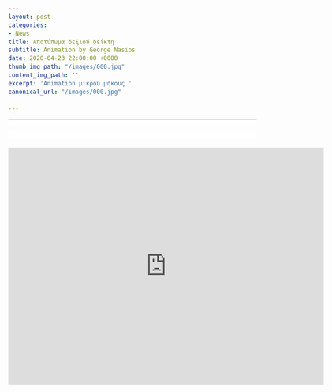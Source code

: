```yaml
---
layout: post
categories:
- News
title: Αποτύπωμα δεξιού δείκτη
subtitle: Animation by George Nasios
date: 2020-04-23 22:00:00 +0000
thumb_img_path: "/images/000.jpg"
content_img_path: ''
excerpt: 'Animation μικρού μήκους '
canonical_url: "/images/000.jpg"

---
```

![](/images/bwok-2.jpg)

<iframe src="https://player.vimeo.com/video/2400342" width="640" height="480" frameborder="0" allow="autoplay; fullscreen" allowfullscreen></iframe>